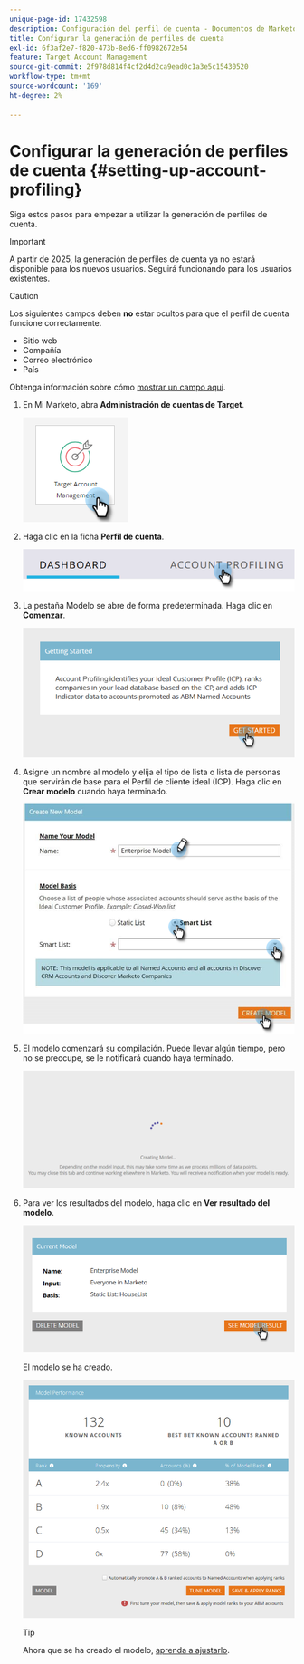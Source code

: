 ```yaml
---
unique-page-id: 17432598
description: Configuración del perfil de cuenta - Documentos de Marketo - Documentación del producto
title: Configurar la generación de perfiles de cuenta
exl-id: 6f3af2e7-f820-473b-8ed6-ff0982672e54
feature: Target Account Management
source-git-commit: 2f978d814f4cf2d4d2ca9ead0c1a3e5c15430520
workflow-type: tm+mt
source-wordcount: '169'
ht-degree: 2%

---
```


# Configurar la generación de perfiles de cuenta {#setting-up-account-profiling}

Siga estos pasos para empezar a utilizar la generación de perfiles de cuenta.

>[!IMPORTANT]
>
>A partir de 2025, la generación de perfiles de cuenta ya no estará disponible para los nuevos usuarios. Seguirá funcionando para los usuarios existentes.

>[!CAUTION]
>
>Los siguientes campos deben **no** estar ocultos para que el perfil de cuenta funcione correctamente.
>
>* Sitio web
>* Compañía
>* Correo electrónico
>* País
>
>Obtenga información sobre cómo [mostrar un campo aquí](/help/marketo/product-docs/administration/field-management/hide-and-unhide-a-field.md#unhide-a-field).

1. En Mi Marketo, abra **Administración de cuentas de Target**.

   ![](assets/setting-up-account-profiling-1.png)

1. Haga clic en la ficha **Perfil de cuenta**.

   ![](assets/two-1.png)

1. La pestaña Modelo se abre de forma predeterminada. Haga clic en **Comenzar**.

   ![](assets/three.png)

1. Asigne un nombre al modelo y elija el tipo de lista o lista de personas que servirán de base para el Perfil de cliente ideal (ICP). Haga clic en **Crear modelo** cuando haya terminado.

   ![](assets/setting-up-account-profiling-4.png)

1. El modelo comenzará su compilación. Puede llevar algún tiempo, pero no se preocupe, se le notificará cuando haya terminado.

   ![](assets/five.png)

1. Para ver los resultados del modelo, haga clic en **Ver resultado del modelo**.

   ![](assets/six.png)

   El modelo se ha creado.

   ![](assets/seven.png)

   >[!TIP]
   >
   >Ahora que se ha creado el modelo, [aprenda a ajustarlo](/help/marketo/product-docs/target-account-management/account-profiling/account-profiling-ranking-and-tuning.md).
